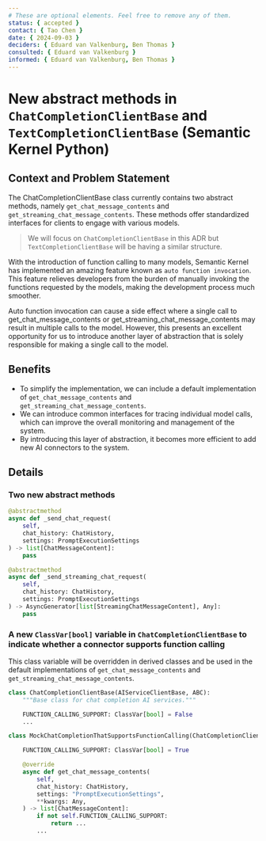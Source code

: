```yaml
---
# These are optional elements. Feel free to remove any of them.
status: { accepted }
contact: { Tao Chen }
date: { 2024-09-03 }
deciders: { Eduard van Valkenburg, Ben Thomas }
consulted: { Eduard van Valkenburg }
informed: { Eduard van Valkenburg, Ben Thomas }
---
```


# New abstract methods in `ChatCompletionClientBase` and `TextCompletionClientBase` (Semantic Kernel Python)

## Context and Problem Statement

The ChatCompletionClientBase class currently contains two abstract methods, namely `get_chat_message_contents` and `get_streaming_chat_message_contents`. These methods offer standardized interfaces for clients to engage with various models.

> We will focus on `ChatCompletionClientBase` in this ADR but `TextCompletionClientBase` will be having a similar structure.

With the introduction of function calling to many models, Semantic Kernel has implemented an amazing feature known as `auto function invocation`. This feature relieves developers from the burden of manually invoking the functions requested by the models, making the development process much smoother.

Auto function invocation can cause a side effect where a single call to get_chat_message_contents or get_streaming_chat_message_contents may result in multiple calls to the model. However, this presents an excellent opportunity for us to introduce another layer of abstraction that is solely responsible for making a single call to the model.

## Benefits

- To simplify the implementation, we can include a default implementation of `get_chat_message_contents` and `get_streaming_chat_message_contents`.
- We can introduce common interfaces for tracing individual model calls, which can improve the overall monitoring and management of the system.
- By introducing this layer of abstraction, it becomes more efficient to add new AI connectors to the system.

## Details

### Two new abstract methods

```python
@abstractmethod
async def _send_chat_request(
    self,
    chat_history: ChatHistory,
    settings: PromptExecutionSettings
) -> list[ChatMessageContent]:
    pass
```

```python
@abstractmethod
async def _send_streaming_chat_request(
    self,
    chat_history: ChatHistory,
    settings: PromptExecutionSettings
) -> AsyncGenerator[list[StreamingChatMessageContent], Any]:
    pass
```

### A new `ClassVar[bool]` variable in `ChatCompletionClientBase` to indicate whether a connector supports function calling

This class variable will be overridden in derived classes and be used in the default implementations of `get_chat_message_contents` and `get_streaming_chat_message_contents`.

```python
class ChatCompletionClientBase(AIServiceClientBase, ABC):
    """Base class for chat completion AI services."""

    FUNCTION_CALLING_SUPPORT: ClassVar[bool] = False
    ...
```

```python
class MockChatCompletionThatSupportsFunctionCalling(ChatCompletionClientBase):

    FUNCTION_CALLING_SUPPORT: ClassVar[bool] = True

    @override
    async def get_chat_message_contents(
        self,
        chat_history: ChatHistory,
        settings: "PromptExecutionSettings",
        **kwargs: Any,
    ) -> list[ChatMessageContent]:
        if not self.FUNCTION_CALLING_SUPPORT:
            return ...
        ...
```
